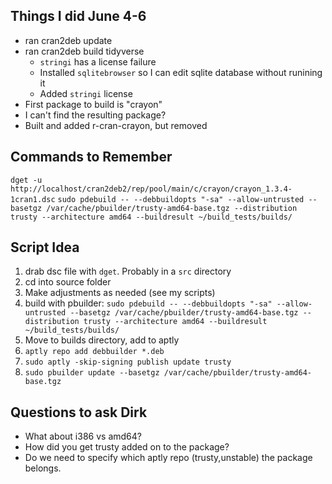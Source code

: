## Things I did June 4-6
 
 - ran cran2deb update
 - ran cran2deb build tidyverse
	 - `stringi` has a license failure
	 - Installed `sqlitebrowser` so I can edit sqlite database without runining it
	 - Added `stringi` license
 - First package to build is "crayon"
 - I can't find the resulting package?
 - Built and added r-cran-crayon, but removed
 
## Commands to Remember
`dget -u http://localhost/cran2deb2/rep/pool/main/c/crayon/crayon_1.3.4-1cran1.dsc`
`sudo pdebuild -- --debbuildopts "-sa" --allow-untrusted --basetgz /var/cache/pbuilder/trusty-amd64-base.tgz --distribution trusty --architecture amd64 --buildresult ~/build_tests/builds/
`


## Script Idea
1. drab dsc file with `dget`.  Probably in a `src` directory
2. cd into source folder
3. Make adjustments as needed (see my scripts)
4. build with pbuilder: `sudo pdebuild -- --debbuildopts "-sa" --allow-untrusted --basetgz /var/cache/pbuilder/trusty-amd64-base.tgz --distribution trusty --architecture amd64 --buildresult ~/build_tests/builds/`
5.	Move to builds directory, add to aptly
6.	`aptly repo add debbuilder *.deb`
7.	`sudo aptly -skip-signing publish update trusty`
8.	`sudo pbuilder update --basetgz /var/cache/pbuilder/trusty-amd64-base.tgz`


## Questions to ask Dirk
- What about i386 vs amd64?
- How did you get trusty added on to the package?
- Do we need to specify which aptly repo (trusty,unstable) the package belongs.

